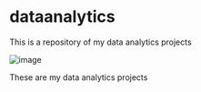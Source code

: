 # dataanalytics
This is a repository of my data analytics projects

![image](https://static.vecteezy.com/system/resources/previews/005/360/332/original/online-data-analysis-flat-illustration-of-data-analytics-vector.jpg)

These are my data analytics projects
